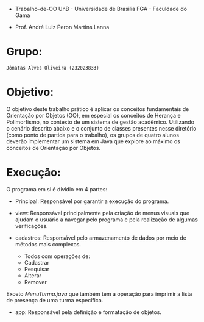 * Trabalho-de-OO
    UnB - Universidade de Brasilia
    FGA - Faculdade do Gama

* Prof. André Luiz Peron Martins Lanna

# Grupo:
    Jônatas Alves Oliveira (232023833)

# Objetivo:
O objetivo deste trabalho prático é aplicar os conceitos fundamentais de Orientação por Objetos (OO), em especial os conceitos de Herança e Polimorfismo, no contexto de um sistema de gestão acadêmico. Utilizando o cenário descrito abaixo e o conjunto de classes presentes nesse diretório (como ponto de partida para o trabalho), os grupos de quatro alunos deverão implementar um sistema em Java que explore ao máximo os conceitos de Orientação por Objetos.

# Execução: 
O programa em si é dividio em 4 partes:

* Principal: Responsável por garantir a execução do programa.

* view: Responsável principalmente pela criação de menus visuais que ajudam o usuário a navegar pelo programa e pela realização de algumas verificações.

* cadastros: Responsável pelo armazenamento de dados por meio de métodos mais complexos.
    - Todos com operações de:  
     - Cadastrar
     - Pesquisar
     - Alterar
     - Remover

Exceto *MenuTurma.java* que também tem a operação para imprimir a lista de presença de uma turma específica.

* app: Responsável pela definição e formatação de objetos.


